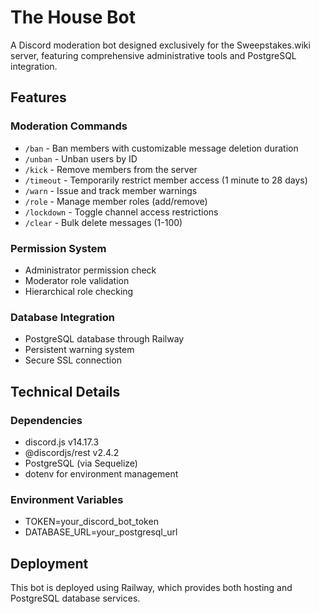 # The House Bot

A Discord moderation bot designed exclusively for the Sweepstakes.wiki server, featuring comprehensive administrative tools and PostgreSQL integration.

## Features

### Moderation Commands
- `/ban` - Ban members with customizable message deletion duration
- `/unban` - Unban users by ID
- `/kick` - Remove members from the server
- `/timeout` - Temporarily restrict member access (1 minute to 28 days)
- `/warn` - Issue and track member warnings
- `/role` - Manage member roles (add/remove)
- `/lockdown` - Toggle channel access restrictions
- `/clear` - Bulk delete messages (1-100)

### Permission System
- Administrator permission check
- Moderator role validation
- Hierarchical role checking

### Database Integration
- PostgreSQL database through Railway
- Persistent warning system
- Secure SSL connection

## Technical Details

### Dependencies
- discord.js v14.17.3
- @discordjs/rest v2.4.2
- PostgreSQL (via Sequelize)
- dotenv for environment management

### Environment Variables
- TOKEN=your_discord_bot_token
- DATABASE_URL=your_postgresql_url


## Deployment

This bot is deployed using Railway, which provides both hosting and PostgreSQL database services.


